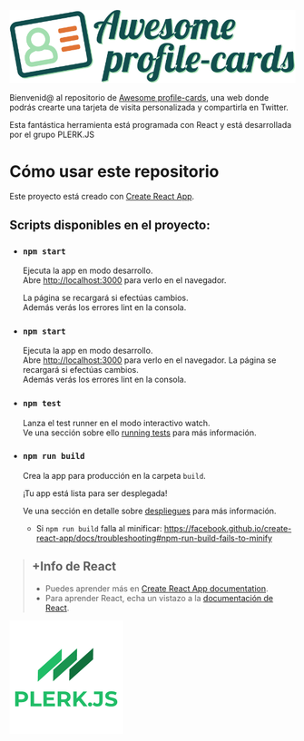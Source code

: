![](src/Images/logo-awesome.svg)

Bienvenid@ al repositorio de [Awesome profile-cards](http://beta.adalab.es/easley-s3-plerk.js/), una web donde podrás crearte una tarjeta de visita personalizada y compartirla en Twitter.

Esta fantástica herramienta está programada con React y está desarrollada por el grupo PLERK.JS

# Cómo usar este repositorio

Este proyecto está creado con [Create React App](https://github.com/facebook/create-react-app).

## Scripts disponibles en el proyecto:

- ### `npm start`

    Ejecuta la app en modo desarrollo.<br>
    Abre [http://localhost:3000](http://localhost:3000) para verlo en el navegador.

    La página se recargará si efectúas cambios.<br>
    Además verás los errores lint en la consola.

- ### `npm start`

    Ejecuta la app en modo desarrollo.<br>
    Abre [http://localhost:3000](http://localhost:3000) para verlo en el navegador.
    La página se recargará si efectúas cambios.<br>
    Además verás los errores lint en la consola.

- ### `npm test`

    Lanza el test runner en el modo interactivo watch.<br>
    Ve una sección sobre ello [running tests](https://facebook.github.io/create-react-app/docs/running-tests) para más información.

- ### `npm run build`

    Crea la app para producción en la carpeta `build`.

    ¡Tu app está lista para ser desplegada!

    Ve una sección en detalle sobre [despliegues](https://facebook.github.io/create-react-app/docs/deployment) para más información.

    * Si `npm run build` falla al minificar: https://facebook.github.io/create-react-app/docs/troubleshooting#npm-run-build-fails-to-minify

>## +Info de React
>
>- Puedes aprender más en [Create React App documentation](https://facebook.github.io/create-react-app/docs/getting-started).
>- Para aprender React, echa un vistazo a la [documentación de React](https://reactjs.org/).
>

![](src/Images/plerkjs-logo.png)
 


